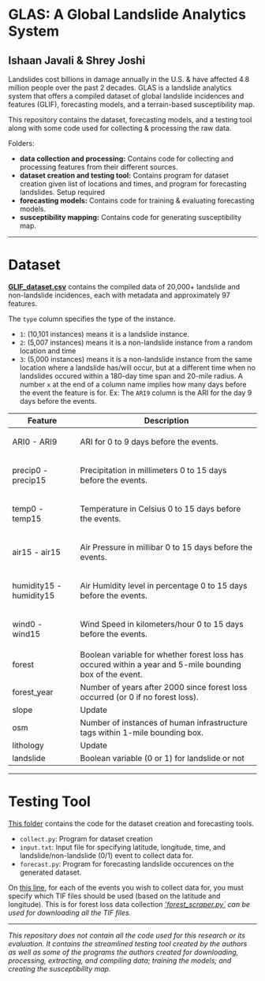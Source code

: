 # GLAS: A Global Landslide Analytics System
## Ishaan Javali & Shrey Joshi

Landslides cost billions in damage annually in the U.S. & have affected 4.8 million people over the past 2 decades. 
GLAS is a landslide analytics system that offers a compiled dataset of global landslide incidences and features (GLIF), forecasting models, and a terrain-based susceptibility map.

This repository contains the dataset, forecasting models, and a testing tool along with some code used for collecting & processing the raw data.

Folders:
- **data collection and processing:** Contains code for collecting and processing features from their different sources.
- **dataset creation and testing tool:** Contains program for dataset creation given list of locations and times, and program for forecasting landslides. Setup required
- **forecasting models:** Contains code for training & evaluating forecasting models.
- **susceptibility mapping:** Contains code for generating susceptibility map.

------

# Dataset
[**GLIF_dataset.csv**](https://github.com/Landslide-Analytics-System/GLAS/blob/main/GLIF%20dataset.csv) contains the compiled data of 20,000+ landslide and non-landslide incidences, each with metadata and approximately 97 features.

The `type` column specifies the type of the instance. 
- `1`: (10,101 instances) means it is a landslide instance. 
- `2`: (5,007 instances) means it is a non-landslide instance from a random location and time
- `3`: (5,000 instances) means it is a non-landslide instance from the same location where a landslide has/will occur, but at a different time when no landslides occured within a 180-day time span and 20-mile radius.
A number `x` at the end of a column name implies how many days before the event the feature is for. Ex: The `ARI9` column is the ARI for the day 9 days before the events.

| Feature      | Description |
| ----------- | ----------- |
| ARI0 - ARI9      | <p>ARI for 0 to 9 days before the events. </p>       |
| precip0 - precip15      | <p>Precipitation in millimeters 0 to 15 days before the events. </p>       |
| temp0 - temp15      | <p>Temperature in Celsius 0 to 15 days before the events. </p>       |
| air15 - air15      | <p>Air Pressure in millibar 0 to 15 days before the events. </p>       |
| humidity15 - humidity15      | <p>Air Humidity level in percentage 0 to 15 days before the events. </p>       |
| wind0 - wind15      | <p>Wind Speed in kilometers/hour 0 to 15 days before the events. </p>       |
| forest   | Boolean variable for whether forest loss has occured within a year and 5-mile bounding box of the event.        |
| forest_year   | Number of years after 2000 since forest loss occurred (or 0 if no forest loss).         |
| slope   | Update         |
| osm   | Number of instances of human infrastructure tags within 1-mile bounding box.        |
| lithology   | Update         |
| landslide   | Boolean variable (0 or 1) for landslide or not         |

------
# Testing Tool

[This folder](https://github.com/Landslide-Analytics-System/GLAS/tree/main/dataset%20creation%20and%20testing%20tool) contains the code for the dataset creation and forecasting tools. 

- `collect.py`: Program for dataset creation
- `input.txt`: Input file for specifying latitude, longitude, time, and landslide/non-landslide (0/1) event to collect data for.
- `forecast.py`: Program for forecasting landslide occurences on the generated dataset.

On [this line](https://github.com/Landslide-Analytics-System/GLAS/blob/31c69216ce88262497e9a260616ee5fd7952677b/dataset%20creation%20and%20testing%20tool/collect.py#L16), for each of the events you wish to collect data for, you must specify which TIF files should be used (based on the latitude and longitude). This is for forest loss data collection
*['forest_scraper.py`](https://github.com/Landslide-Analytics-System/GLAS/tree/main/data%20collection%20and%20processing/scrapers) can be used for downloading all the TIF files.*

------

*This repository does not contain all the code used for this research or its evaluation. It contains the streamlined testing tool created by the authors as well as some of the programs the authors created for downloading, processing, extracting, and compiling data; training the models; and creating the susceptibility map.*
